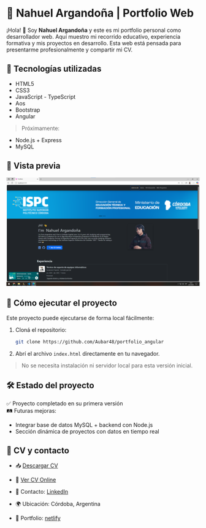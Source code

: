 
# 💼 Nahuel Argandoña | Portfolio Web

¡Hola! 👋 Soy **Nahuel Argandoña** y este es mi portfolio personal como desarrollador web. Aquí muestro mi recorrido educativo, experiencia formativa y mis proyectos en desarrollo. Esta web está pensada para presentarme profesionalmente y compartir mi CV.

## 🚀 Tecnologías utilizadas

- HTML5  
- CSS3  
- JavaScript - TypeScript
- Aos
- Bootstrap  
- Angular  

> Próximamente:  
- Node.js + Express  
- MySQL

## 📸 Vista previa

![Captura del Portfolio con angular && bootstrap](./public/assets/new-desing.png)  

## 🔧 Cómo ejecutar el proyecto

Este proyecto puede ejecutarse de forma local fácilmente:

1. Cloná el repositorio:
   ```bash
   git clone https://github.com/Aubar48/portfolio_angular
   ```
2. Abrí el archivo `index.html` directamente en tu navegador.

> No se necesita instalación ni servidor local para esta versión inicial.

## 🛠️ Estado del proyecto

✅ Proyecto completado en su primera versión  
🛤️ Futuras mejoras:
- Integrar base de datos MySQL + backend con Node.js
- Sección dinámica de proyectos con datos en tiempo real

## 📄 CV y contacto

- 📥 [Descargar CV](./assets/Curriculum%20Vitae%20Nahuel%20Argandoña.pdf)  
- 🔎 [Ver CV Online](https://www.canva.com/design/DAFoP4HTDqk/YW9Jg6z0ouwf7GeaChLSvg/view?utm_content=DAFoP4HTDqk&utm_campaign=designshare&utm_medium=link2&utm_source=uniquelinks&utlId=he143a9d067)  

- 📧 Contacto: [LinkedIn](https://www.linkedin.com/in/aubar48/)  
- 🌍 Ubicación: Córdoba, Argentina
- 💼 Portfolio: [netlify](https://elegant-pothos-3e7713.netlify.app/)  



